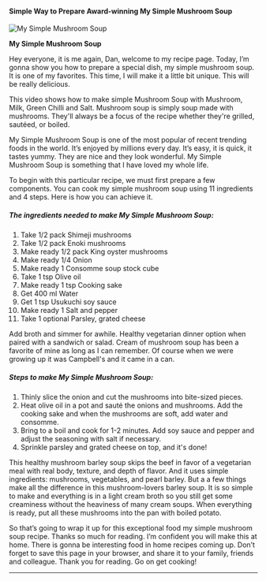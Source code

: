             

#### Simple Way to Prepare Award-winning My Simple Mushroom Soup

![My Simple Mushroom Soup](https://img-global.cpcdn.com/recipes/4533973494530048/751x532cq70/my-simple-mushroom-soup-recipe-main-photo.jpg)

**My Simple Mushroom Soup**

Hey everyone, it is me again, Dan, welcome to my recipe page. Today, I’m gonna show you how to prepare a special dish, my simple mushroom soup. It is one of my favorites. This time, I will make it a little bit unique. This will be really delicious.

This video shows how to make simple Mushroom Soup with Mushroom, Milk, Green Chilli and Salt. Mushroom soup is simply soup made with mushrooms. They'll always be a focus of the recipe whether they're grilled, sautéed, or boiled.

My Simple Mushroom Soup is one of the most popular of recent trending foods in the world. It’s enjoyed by millions every day. It’s easy, it is quick, it tastes yummy. They are nice and they look wonderful. My Simple Mushroom Soup is something that I have loved my whole life.

To begin with this particular recipe, we must first prepare a few components. You can cook my simple mushroom soup using 11 ingredients and 4 steps. Here is how you can achieve it.

##### The ingredients needed to make My Simple Mushroom Soup:

1.  Take 1/2 pack Shimeji mushrooms
2.  Take 1/2 pack Enoki mushrooms
3.  Make ready 1/2 pack King oyster mushrooms
4.  Make ready 1/4 Onion
5.  Make ready 1 Consomme soup stock cube
6.  Take 1 tsp Olive oil
7.  Make ready 1 tsp Cooking sake
8.  Get 400 ml Water
9.  Get 1 tsp Usukuchi soy sauce
10.  Make ready 1 Salt and pepper
11.  Take 1 optional Parsley, grated cheese

Add broth and simmer for awhile. Healthy vegetarian dinner option when paired with a sandwich or salad. Cream of mushroom soup has been a favorite of mine as long as I can remember. Of course when we were growing up it was Campbell's and it came in a can.

##### Steps to make My Simple Mushroom Soup:

1.  Thinly slice the onion and cut the mushrooms into bite-sized pieces.
2.  Heat olive oil in a pot and sauté the onions and mushrooms. Add the cooking sake and when the mushrooms are soft, add water and consomme.
3.  Bring to a boil and cook for 1-2 minutes. Add soy sauce and pepper and adjust the seasoning with salt if necessary.
4.  Sprinkle parsley and grated cheese on top, and it's done!

This healthy mushroom barley soup skips the beef in favor of a vegetarian meal with real body, texture, and depth of flavor. And it uses simple ingredients: mushrooms, vegetables, and pearl barley. But a a few things make all the difference in this mushroom-lovers barley soup. It is so simple to make and everything is in a light cream broth so you still get some creaminess without the heaviness of many cream soups. When everything is ready, put all these mushrooms into the pan with boiled potato.

So that’s going to wrap it up for this exceptional food my simple mushroom soup recipe. Thanks so much for reading. I’m confident you will make this at home. There is gonna be interesting food in home recipes coming up. Don’t forget to save this page in your browser, and share it to your family, friends and colleague. Thank you for reading. Go on get cooking!

* * *